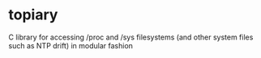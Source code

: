 topiary
=======

C library for accessing /proc and /sys filesystems (and other system files such as NTP drift)
in modular fashion
